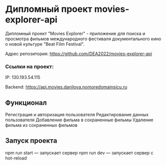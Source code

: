 # Дипломный проект movies-explorer-api
Дипломный проект "Movies Explorer" - приложение для поиска и просмотра фильмов международного фестиваля документального кино о новой культуре "Beat Film Festival".

Адрес репозитория: https://github.com/DEA2022/movies-explorer-api

### Ссылки на проект:

IP: 130.193.54.115

Backend: https://api.movies.danilova.nomoredomainsicu.ru

## Функционал
 Регистрация и авторизация пользователя
 Редактирование данных пользователя
 Добавление фильма в сохраненные фильмы
 Удаление фильма из сохраненных фильмов

 ## Запуск проекта
 npm run start — запускает сервер
 npm run dev — запускает сервер с hot-reload
